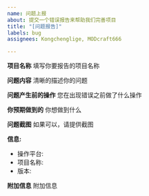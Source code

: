 ```yaml
---
name: 问题上报
about: 提交一个错误报告来帮助我们完善项目
title: "[问题报告]"
labels: bug
assignees: Kongchenglige, MODcraft666

---
```


**项目名称**
填写你要报告的项目名称

**问题内容**
清晰的描述你的问题

**问题产生前的操作**
您在出现错误之前做了什么操作

**你预期做到的**
你想做到什么

**问题截图**
如果可以，请提供截图

**信息:**
 - 操作平台:
 - 项目名称:
 - 版本:

**附加信息**
附加信息
